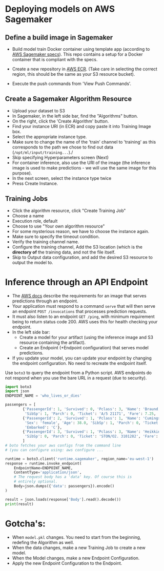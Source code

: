 # Deploying models on AWS Sagemaker

## Define a build image in Sagemaker
- Build model train Docker container using template app (according to [AWS Sagemaker specs](https://docs.aws.amazon.com/sagemaker/latest/dg/your-algorithms-training-algo.html)). This repo contains a setup for a Docker container that is compliant with the specs.  

- Create a new repository in [AWS ECR](https://eu-west-1.console.aws.amazon.com/ecr/get-started?region=eu-west-1).   (Take care in selecting the correct region, this should be the same as your S3 resource bucket).

- Execute the push commands from 'View Push Commands'.

## Create a Sagemaker Algorithm Resource
- Upload your dataset to S3
- In Sagemaker, in the left side bar, find the "Algorithms" button.
- On the right, click the 'Create Algorithm' button.
- Find your instance URI (in ECR) and copy paste it into Training Image box.
- Select the appropriate instance type.
- Make sure to change the name of the 'train' channel to 'training' as this corresponds to the path we chose to find out data (`/opt/ml/input/training...`)./
- Skip specifying Hyperparameters screen (Next)
- For container inference, also use the URI of the image (the inference image is used to make predictions - we will use the same image for this purpose).
- In the next screen, select the instance type twice
- Press Create Instance.

## Training Jobs
- Click the algorithm resource, click "Create Training Job"
- Choose a name
- Execution role, default
- Choose to use "Your own algorithm resource"
- For some mysterious reason, we have to choose the instance again.
- Make sure to specify the timeout condition.
- Verify the training channel name.
- Configure the training channel, Add the S3 location (which is the **directory of** the training data, and not the file itself.
- Skip to Output data configuration, and add the desired S3 resource to output the model to.

# Inference through an API Endpoint
- The [AWS docs](https://docs.aws.amazon.com/sagemaker/latest/dg/your-algorithms-inference-code.html) describe the requirements for an image that serves predictions through an endpoint.
- Your application must respond to a command `serve` that will then serve an endpoint `POST /invocations` that processes prediction requests.
- It must also listen to an endpoint `GET /ping`, with minimum requirement being to return status code 200. AWS uses this for health checking your endpoint.
- In the left side bar:
  - Create a model for your artifact (using the inference image and S3 resource containing the artifact).
  - Create an Endpoint (+Endpoint configuration) that serves model predictions.
- If you update your model, you can update your endpoint by changing the endpoint configuration. No need to recreate the endpoint itself.

Use `boto3` to query the endpoint from a Python script. AWS endpoints do not respond when you use the bare URL in a request (due to security).

```python
import boto3
import json
ENDPOINT_NAME = 'who_lives_or_dies'

passengers = [
        {'PassengerId': 1, 'Survived': 0, 'Pclass': 3, 'Name': 'Braund, Mr. Owen Harris', 'Sex': 'male', 'Age': 22.0,
         'SibSp': 1, 'Parch': 0, 'Ticket': 'A/5 21171', 'Fare': 7.25, 'Cabin': 'unknown', 'Embarked': 'S'},
        {'PassengerId': 2, 'Survived': 1, 'Pclass': 1, 'Name': 'Cumings, Mrs. John Bradley (Florence Briggs Thayer)',
         'Sex': 'female', 'Age': 38.0, 'SibSp': 1, 'Parch': 0, 'Ticket': 'PC 17599', 'Fare': 71.2833, 'Cabin': 'C85',
         'Embarked': 'C'},
        {'PassengerId': 3, 'Survived': 1, 'Pclass': 3, 'Name': 'Heikkinen, Miss. Laina', 'Sex': 'female', 'Age': 26.0,
         'SibSp': 0, 'Parch': 0, 'Ticket': 'STON/O2. 3101282', 'Fare': 7.925, 'Cabin': 'unknown', 'Embarked': 'S'}
        ]
# boto fetches your aws configs from the command line 
# (you can configure using: aws configure ...         

runtime = boto3.client('runtime.sagemaker', region_name='eu-west-1')
response = runtime.invoke_endpoint(
    EndpointName=ENDPOINT_NAME,
    ContentType='application/json',
    # The request body has a 'data' key. Of course this is 
    # entirely optional.
    Body=json.dumps({'data': passengers}).encode()
)

result = json.loads(response['Body'].read().decode())
print(result)
```
# Gotcha's:
- When `model.pkl` changes. You need to start from the beginning, redefing the Algorithm as well.
- When the data changes, make a new Training Job to create a new model.
- When the Model changes, make a new Endpoint Configuration.
- Apply the new Endpoint Configuration to the Endpoint.